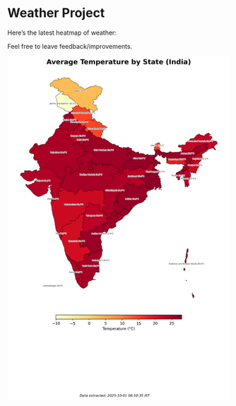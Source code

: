 # Weather Project

Here’s the latest heatmap of weather:

Feel free to leave feedback/improvements.

![India Heatmap](docs/assets/india_heatmap.png?v=DC7885)
